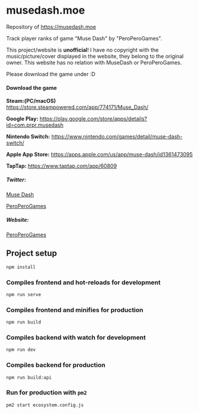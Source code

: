 # musedash.moe

Repository of <https://musedash.moe>

Track player ranks of game "Muse Dash" by "PeroPeroGames".



This project/website is **unofficial**! I have no copyright with the music/picture/cover displayed in the website, they belong to the original owner. This website has no relation with MuseDash or PeroPeroGames.

Please download the game under :D



#### Download the game

**Steam:(PC/macOS)** <https://store.steampowered.com/app/774171/Muse_Dash/>

**Google Play:** <https://play.google.com/store/apps/details?id=com.prpr.musedash>

**Nintendo Switch:** <https://www.nintendo.com/games/detail/muse-dash-switch/>

**Apple App Store:** <https://apps.apple.com/us/app/muse-dash/id1361473095>

**TapTap:** <https://www.taptap.com/app/60809>



##### Twitter:

[Muse Dash](https://twitter.com/musedashthegame)

[PeroPeroGames](https://twitter.com/peroperoguys)

##### Website:

[PeroPeroGames](http://www.peroperogames.com)



## Project setup

```sh
npm install
```

### Compiles frontend and hot-reloads for development
```sh
npm run serve
```

### Compiles frontend and minifies for production
```sh
npm run build
```

### Compiles backend with watch for development

```sh
npm run dev
```

### Compiles backend for production

```sh
npm run build:api
```

### Run for production with `pm2`

```sh
pm2 start ecosystem.config.js 
```

